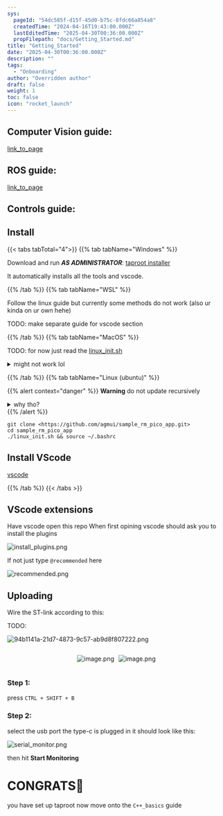 ```yaml
---
sys:
  pageId: "54dc585f-d15f-45d0-b75c-8fdc66a854a8"
  createdTime: "2024-04-16T19:43:00.000Z"
  lastEditedTime: "2025-04-30T00:36:00.000Z"
  propFilepath: "docs/Getting_Started.md"
title: "Getting_Started"
date: "2025-04-30T00:36:00.000Z"
description: ""
tags:
  - "Onboarding"
author: "Overridden author"
draft: false
weight: 1
toc: false
icon: "rocket_launch"
---
```


## Computer Vision guide:

[link_to_page](86d45bc0-388b-4d26-8848-44f255f73d0e)

## ROS guide:

[link_to_page](3c76c1de-ec8f-46d6-8b0a-294005edc2d5)

## Controls guide:

## Install

{{< tabs tabTotal="4">}}
{{% tab tabName="Windows" %}}

Download and run _**AS ADMINISTRATOR**_: [taproot installer](https://github.com/Thornbots/TeachingFreshies/releases/tag/1.0)

It automatically installs all the tools and vscode.

{{% /tab %}}
{{% tab tabName="WSL" %}}

Follow the linux guide but currently some methods do not work (also ur kinda on ur own hehe)

TODO: make separate guide for vscode section

{{% /tab %}}
{{% tab tabName="MacOS" %}}

TODO: for now just read the [linux_init.sh](https://github.com/agmui/sample_rm_pico_app/blob/main/linux_init.sh)

<details>
<summary>might not work lol</summary>

`brew install libusb pkg-config`

Next install: [vscode](https://code.visualstudio.com/Download)

</details>

{{% /tab %}}
{{% tab tabName="Linux (ubuntu)" %}}

{{% alert context="danger" %}}
**Warning** do not update recursively
<details>
<summary>why tho?</summary>
There are some submodules that may go on for a while (like tinyusb) and I highly
recommend you don't need to get them.
If you want to see what submodules I update just look in `linux_init.sh`
</details>
{{% /alert %}}

```shell
git clone <https://github.com/agmui/sample_rm_pico_app.git>
cd sample_rm_pico_app
./linux_init.sh && source ~/.bashrc
```

## Install VScode

[vscode](https://code.visualstudio.com/Download)

{{% /tab %}}
{{< /tabs >}}

## VScode extensions

Have vscode open this repo
When first opining vscode should ask you to install the plugins

![install_plugins.png](https://prod-files-secure.s3.us-west-2.amazonaws.com/d518164a-d88e-44d1-a4ee-3adb3bd8bce0/89bd30f0-1825-4e77-867b-0a41ce370880/install_plugins.png?X-Amz-Algorithm=AWS4-HMAC-SHA256&X-Amz-Content-Sha256=UNSIGNED-PAYLOAD&X-Amz-Credential=ASIAZI2LB466UJGL4BDI%2F20250625%2Fus-west-2%2Fs3%2Faws4_request&X-Amz-Date=20250625T034324Z&X-Amz-Expires=3600&X-Amz-Security-Token=IQoJb3JpZ2luX2VjEEMaCXVzLXdlc3QtMiJGMEQCIF0ot0bV7BmcjOAz34lA6cJzbkaoWXJd%2FLEwTWMTsrgBAiAApAmYpqQLhW3HjKNJJ7jl%2BxntKPjMgfBBiB7XgMDd%2Fir%2FAwg8EAAaDDYzNzQyMzE4MzgwNSIMPygQ007krkOvgHD9KtwDXJlG3Titki2E08x%2BjncHGZtlyP9An5BCQxDW%2BGbGyHxHC4tyOnUzFMjUlYeMjuJhaqjwEmayTkmKvSSEzlcd3zIg3nRDsqf%2Bs%2FSTXo0UVfZVFEOU845dWExTdaeFlSDQF79LZnc3V0Dn3NwV2zaZjTjQGRuALpzXno77OQlcSAhiIAvXU8d40srb%2FKOZ8%2B6d%2FhGkNmern%2BZ6ls%2FU6eYhp5XSfDKYQnVqTvPwY6UUnfFOyS65TT5FP9uzQSPnH%2Fcu7cRf%2BpgGkw6vJcxBjVzWoDLe54aPmr1tpDKLMfQCcvynU79q8aUE2Ej7DvqTY31PFFOzHa5j7DlNfSeAHrTxvLBDUOoD9Bzah03q6dSxaiEBcVs8iNjavEuQL7tYe7cKdRO9p2Lh%2F5zDapVkG1JkNC0gE3FBVoaYH5Yt75tF1NOzG5u7iEX38l4zXiATr4nBWzZ2Qga6rpIBZXV0J5s49DvlKncRKLZvSyEEGDKvXGpe4xpZO%2B4h3Hkdyogta8OAEMlVC4fI9yhTa4vIy52hRnLeTZVIkQWhSdDUiH8wjOO%2FBR2rA1FClZraSowr9SxHq2JWJMlPMe9%2B02jJD9KocAa6GT0t1EpGUpdvxzlgccXkLlECqCB6GA1KICgwm8PtwgY6pgHUpd04WuYTjQ0SXeYYwmU6bs7%2F8XzJ0P79%2F%2FFZk1R%2FNjGOSNiFrXxpKq9mUj8%2FkvPVWzyjmDbMIgZbEfCR01OGrFN6bjpO8v9sNBSK392lA9l6XHBBGvQmdeXD8iL4Nx0tbmRe15b%2B%2BU%2FI4bH5AGNn2O27VAn90KxNRb6Qqrd%2FoJeBnvFgRngpq6Y7XQTPusMs8nh%2BLWKE5PG9dSdykxDxD1qKzcE3&X-Amz-Signature=a4a6665114d3a72599c170efdebc4dcaaacefbb033f75d06b0cc824e55a53aa2&X-Amz-SignedHeaders=host&x-amz-checksum-mode=ENABLED&x-id=GetObject)

If not just type `@recommended` here  

![recommended.png](https://prod-files-secure.s3.us-west-2.amazonaws.com/d518164a-d88e-44d1-a4ee-3adb3bd8bce0/61e661e9-5d85-4dfc-be0d-8d2097a5e793/recommended.png?X-Amz-Algorithm=AWS4-HMAC-SHA256&X-Amz-Content-Sha256=UNSIGNED-PAYLOAD&X-Amz-Credential=ASIAZI2LB466UJGL4BDI%2F20250625%2Fus-west-2%2Fs3%2Faws4_request&X-Amz-Date=20250625T034324Z&X-Amz-Expires=3600&X-Amz-Security-Token=IQoJb3JpZ2luX2VjEEMaCXVzLXdlc3QtMiJGMEQCIF0ot0bV7BmcjOAz34lA6cJzbkaoWXJd%2FLEwTWMTsrgBAiAApAmYpqQLhW3HjKNJJ7jl%2BxntKPjMgfBBiB7XgMDd%2Fir%2FAwg8EAAaDDYzNzQyMzE4MzgwNSIMPygQ007krkOvgHD9KtwDXJlG3Titki2E08x%2BjncHGZtlyP9An5BCQxDW%2BGbGyHxHC4tyOnUzFMjUlYeMjuJhaqjwEmayTkmKvSSEzlcd3zIg3nRDsqf%2Bs%2FSTXo0UVfZVFEOU845dWExTdaeFlSDQF79LZnc3V0Dn3NwV2zaZjTjQGRuALpzXno77OQlcSAhiIAvXU8d40srb%2FKOZ8%2B6d%2FhGkNmern%2BZ6ls%2FU6eYhp5XSfDKYQnVqTvPwY6UUnfFOyS65TT5FP9uzQSPnH%2Fcu7cRf%2BpgGkw6vJcxBjVzWoDLe54aPmr1tpDKLMfQCcvynU79q8aUE2Ej7DvqTY31PFFOzHa5j7DlNfSeAHrTxvLBDUOoD9Bzah03q6dSxaiEBcVs8iNjavEuQL7tYe7cKdRO9p2Lh%2F5zDapVkG1JkNC0gE3FBVoaYH5Yt75tF1NOzG5u7iEX38l4zXiATr4nBWzZ2Qga6rpIBZXV0J5s49DvlKncRKLZvSyEEGDKvXGpe4xpZO%2B4h3Hkdyogta8OAEMlVC4fI9yhTa4vIy52hRnLeTZVIkQWhSdDUiH8wjOO%2FBR2rA1FClZraSowr9SxHq2JWJMlPMe9%2B02jJD9KocAa6GT0t1EpGUpdvxzlgccXkLlECqCB6GA1KICgwm8PtwgY6pgHUpd04WuYTjQ0SXeYYwmU6bs7%2F8XzJ0P79%2F%2FFZk1R%2FNjGOSNiFrXxpKq9mUj8%2FkvPVWzyjmDbMIgZbEfCR01OGrFN6bjpO8v9sNBSK392lA9l6XHBBGvQmdeXD8iL4Nx0tbmRe15b%2B%2BU%2FI4bH5AGNn2O27VAn90KxNRb6Qqrd%2FoJeBnvFgRngpq6Y7XQTPusMs8nh%2BLWKE5PG9dSdykxDxD1qKzcE3&X-Amz-Signature=bd76fdd09c042970f3137175a763a25380c7340b4b81afdff2b4814524966455&X-Amz-SignedHeaders=host&x-amz-checksum-mode=ENABLED&x-id=GetObject)

## Uploading

Wire the ST-link according to this:

TODO:

![94b1141a-21d7-4873-9c57-ab9d8f807222.png](https://prod-files-secure.s3.us-west-2.amazonaws.com/d518164a-d88e-44d1-a4ee-3adb3bd8bce0/e5fad17d-ab82-4300-9f4c-505ab4b1202c/94b1141a-21d7-4873-9c57-ab9d8f807222.png?X-Amz-Algorithm=AWS4-HMAC-SHA256&X-Amz-Content-Sha256=UNSIGNED-PAYLOAD&X-Amz-Credential=ASIAZI2LB466UJGL4BDI%2F20250625%2Fus-west-2%2Fs3%2Faws4_request&X-Amz-Date=20250625T034324Z&X-Amz-Expires=3600&X-Amz-Security-Token=IQoJb3JpZ2luX2VjEEMaCXVzLXdlc3QtMiJGMEQCIF0ot0bV7BmcjOAz34lA6cJzbkaoWXJd%2FLEwTWMTsrgBAiAApAmYpqQLhW3HjKNJJ7jl%2BxntKPjMgfBBiB7XgMDd%2Fir%2FAwg8EAAaDDYzNzQyMzE4MzgwNSIMPygQ007krkOvgHD9KtwDXJlG3Titki2E08x%2BjncHGZtlyP9An5BCQxDW%2BGbGyHxHC4tyOnUzFMjUlYeMjuJhaqjwEmayTkmKvSSEzlcd3zIg3nRDsqf%2Bs%2FSTXo0UVfZVFEOU845dWExTdaeFlSDQF79LZnc3V0Dn3NwV2zaZjTjQGRuALpzXno77OQlcSAhiIAvXU8d40srb%2FKOZ8%2B6d%2FhGkNmern%2BZ6ls%2FU6eYhp5XSfDKYQnVqTvPwY6UUnfFOyS65TT5FP9uzQSPnH%2Fcu7cRf%2BpgGkw6vJcxBjVzWoDLe54aPmr1tpDKLMfQCcvynU79q8aUE2Ej7DvqTY31PFFOzHa5j7DlNfSeAHrTxvLBDUOoD9Bzah03q6dSxaiEBcVs8iNjavEuQL7tYe7cKdRO9p2Lh%2F5zDapVkG1JkNC0gE3FBVoaYH5Yt75tF1NOzG5u7iEX38l4zXiATr4nBWzZ2Qga6rpIBZXV0J5s49DvlKncRKLZvSyEEGDKvXGpe4xpZO%2B4h3Hkdyogta8OAEMlVC4fI9yhTa4vIy52hRnLeTZVIkQWhSdDUiH8wjOO%2FBR2rA1FClZraSowr9SxHq2JWJMlPMe9%2B02jJD9KocAa6GT0t1EpGUpdvxzlgccXkLlECqCB6GA1KICgwm8PtwgY6pgHUpd04WuYTjQ0SXeYYwmU6bs7%2F8XzJ0P79%2F%2FFZk1R%2FNjGOSNiFrXxpKq9mUj8%2FkvPVWzyjmDbMIgZbEfCR01OGrFN6bjpO8v9sNBSK392lA9l6XHBBGvQmdeXD8iL4Nx0tbmRe15b%2B%2BU%2FI4bH5AGNn2O27VAn90KxNRb6Qqrd%2FoJeBnvFgRngpq6Y7XQTPusMs8nh%2BLWKE5PG9dSdykxDxD1qKzcE3&X-Amz-Signature=98d81256d52a458593f99ee38eff913981c418f60b36b9522b8a413aa394f7b7&X-Amz-SignedHeaders=host&x-amz-checksum-mode=ENABLED&x-id=GetObject)

<div style="display: flex;flex-direction: row; column-gap:10px; max-width: 630px;justify-content: center;">
<div>

![image.png](https://prod-files-secure.s3.us-west-2.amazonaws.com/d518164a-d88e-44d1-a4ee-3adb3bd8bce0/210ecb78-1116-4d7b-b9b7-2292f66fa2c2/image.png?X-Amz-Algorithm=AWS4-HMAC-SHA256&X-Amz-Content-Sha256=UNSIGNED-PAYLOAD&X-Amz-Credential=ASIAZI2LB4664N46RYV7%2F20250625%2Fus-west-2%2Fs3%2Faws4_request&X-Amz-Date=20250625T034327Z&X-Amz-Expires=3600&X-Amz-Security-Token=IQoJb3JpZ2luX2VjEEMaCXVzLXdlc3QtMiJGMEQCIH%2FCLmLRWxgQmQEicY%2F7mWPQWsaDKa0RxIeADW7ZmAy6AiBus4%2F8gWTTax6Zp%2FAPsQyXhrpHkPZK9UfV2qNbcOPCayr%2FAwg8EAAaDDYzNzQyMzE4MzgwNSIMB1Y6lYTzYYzEN2ltKtwD4MwHPttssEPi97YLiP5br4nmxgrNL5%2BC%2FkL4lrWeuV4XJHg4TGfnsHaNTCfkg8i5k%2BeDtVOCPXoTL6TtSIjCES77khz7OEv5JA7%2FnsSZdB2ilWpGbKeor%2FgZTq2WNiAaQw9Q91%2F5AwmNXjxS3PxI3RQuo5O%2B9lzq9f7uTOBrMa3Nb06bJxn7NGaIljYJBko%2F2V8xa2InSdklq7kqP489ozT07T%2BWxIAssaZ3xrixOLy5dYK5joH5wWzqu6My8Yus%2FkXFJV4BMeGcASr2Eu5%2FvpBanzu11EGkzN05IXqJvuD%2F%2FWr63X3JVpzzK%2BeXGOI%2F8DX4p5x0nTN5EZxWD5rJz628hlmP7T55Ef3StsYNEqbOh6Sc3rBdn0lZ4b%2BmVqfAUGMB8NcLOfBVXsUH1PybUwY9JpW6zIhkkQjMCvmb3HvP0Y6qF1OHfYppUv50Ftm1AsK8J5NKzVOvzSu5nqCHZomWoKYhl1Yb%2FrcMDbJq%2BkKUbfeYJyzCZu7uuppOammbGMdPr%2FQvn03SOd%2BGJQYKCqVflwqo0C9KZHPfVYoms7DtG0KSdR4FWSt1etJZPrHrlg%2BFiXmaQ1F0YJBqTjHL7j0%2FUHu1cmlkLlR5CMGU4vRls91LHUB8c8UwO20wwM%2FtwgY6pgEHhg5iCg7KS3PcZ9sy%2B%2FmuGRZReBEavzDx%2FkXN2je%2BWgI1pdMUsCXKZ0jSqB96BGTL3a%2BvDmE3hye68G33icnUiJ4RFlA%2BHtjTBnTaw6R8qfoPO55GO42YZOlpQXhtqoI%2B9qRcrruxpjNhiY1M36HiZQyCOEljW9zgnO0ucYVfkJlp3bWMC%2FTLXOieMnJA79eQfCKne8gl92cjhncvOWCo087yZLRM&X-Amz-Signature=9ac8ed87341f856cc4ec0e59dce807b6a078986dcc834610abff3e56c8ca9d98&X-Amz-SignedHeaders=host&x-amz-checksum-mode=ENABLED&x-id=GetObject)

</div>
<div>

![image.png](https://prod-files-secure.s3.us-west-2.amazonaws.com/d518164a-d88e-44d1-a4ee-3adb3bd8bce0/33a0fd0f-8ca6-4a86-8e09-26e95ded1fff/image.png?X-Amz-Algorithm=AWS4-HMAC-SHA256&X-Amz-Content-Sha256=UNSIGNED-PAYLOAD&X-Amz-Credential=ASIAZI2LB466UNXS3CYM%2F20250625%2Fus-west-2%2Fs3%2Faws4_request&X-Amz-Date=20250625T034327Z&X-Amz-Expires=3600&X-Amz-Security-Token=IQoJb3JpZ2luX2VjEEMaCXVzLXdlc3QtMiJHMEUCIHFLpTintaQxAg8N3W2jAFYQaW%2B%2FTiH05yYC35Y92C8bAiEA2peCa%2FkokeucVLQllWmvXV9Yjc0iM4%2BEVP0NDQlSeScq%2FwMIPBAAGgw2Mzc0MjMxODM4MDUiDHJo611NyEhLyOZFHyrcA5beIqqKATnbXehquBtq6LvJ41Tv%2Fs2y61Xx%2BBg1Zj%2Bt9jvoOwJQny0iIL4SyJ5BxpTWR2yloMc5BB3HOX2zvTKGi9w1%2FVVsH6R4ZGgAZVOFTtb9N%2FYM4Sa4pUueUYJm5XCYuG3ebf1ucVlx5ok1lJGj0TrV%2F0B6sL0B9Cu0J6864B36Ak1cMQR6PvztSL2rvbLinRp9cYnnBl5%2Bkux0fv4AD5qom9Ff2WWIQms0xWWzVDZ4UP2U6LPnO4xuLrzXh4%2FTWEtLow36CxDwPYcgNbLSpv76bzh4Y2MobUC3bsE1ky0O52gxPoi5K0SWg34iV%2B2PBqWZZYJQZ6f54iW7BLG7n6emH8G3ZVWbuHvLt%2BqS8U2cuDJn3tS2kn2ZYxHuK%2BaXapvzcSft9NrjmsswGK4%2BGXIEH%2FY1Wyy1Fkc1pL5zhTtMvAsuno2P64w7fxswMQt6Awh3PMX18P3j%2F3DbYgwbGzziRf9CUFDsO%2Bg3iV%2BMHMAzcpXI2WSoDuLQjWgKyBYl6GXuvYNo2FDGck%2Feu%2BFzf%2Bg8LI%2BmrIQMvugHrJx05ipvFSMHSCnYzDM8mOSuqx%2BLEsBEj%2BZ6RDj4P92ZfA%2Faqlr7dM%2FriOT%2Fe01xiTfXYwWp1zHzP7%2BsBJGHMNnC7cIGOqUBU8ufcfNDq8z6s7%2BDFDfBHjPcNK%2FS6yNmVQljbw%2FCBEH8W8mJ17isQ1tiJXfpe5lPyXyaAZjQ8Yr18Dzy3VDG7bz13Y%2Fhbbp3LhC5hzIfBbq7dVN4X9hmjmaP%2BocNzlFeFFFc6mqd22NWADwwNH%2FhwLw8hv1hoqWQnqZoS5Xz%2FW3nUWuZvC5NJW2SYB8mfbeawS95GG5WLWSeNm5JPOoV6eSIaAPx&X-Amz-Signature=e74b3e86a9e01abc406f00a1c93ba56eee5ed47527514904689c33597ae05fd9&X-Amz-SignedHeaders=host&x-amz-checksum-mode=ENABLED&x-id=GetObject)

</div>
</div>

### Step 1:

press `CTRL + SHIFT + B`

### Step 2:

select the usb port the type-c is plugged in it should look like this:

![serial_monitor.png](https://prod-files-secure.s3.us-west-2.amazonaws.com/d518164a-d88e-44d1-a4ee-3adb3bd8bce0/f03f4774-05d4-4393-b6a0-d5efb6d315ab/serial_monitor.png?X-Amz-Algorithm=AWS4-HMAC-SHA256&X-Amz-Content-Sha256=UNSIGNED-PAYLOAD&X-Amz-Credential=ASIAZI2LB466UJGL4BDI%2F20250625%2Fus-west-2%2Fs3%2Faws4_request&X-Amz-Date=20250625T034324Z&X-Amz-Expires=3600&X-Amz-Security-Token=IQoJb3JpZ2luX2VjEEMaCXVzLXdlc3QtMiJGMEQCIF0ot0bV7BmcjOAz34lA6cJzbkaoWXJd%2FLEwTWMTsrgBAiAApAmYpqQLhW3HjKNJJ7jl%2BxntKPjMgfBBiB7XgMDd%2Fir%2FAwg8EAAaDDYzNzQyMzE4MzgwNSIMPygQ007krkOvgHD9KtwDXJlG3Titki2E08x%2BjncHGZtlyP9An5BCQxDW%2BGbGyHxHC4tyOnUzFMjUlYeMjuJhaqjwEmayTkmKvSSEzlcd3zIg3nRDsqf%2Bs%2FSTXo0UVfZVFEOU845dWExTdaeFlSDQF79LZnc3V0Dn3NwV2zaZjTjQGRuALpzXno77OQlcSAhiIAvXU8d40srb%2FKOZ8%2B6d%2FhGkNmern%2BZ6ls%2FU6eYhp5XSfDKYQnVqTvPwY6UUnfFOyS65TT5FP9uzQSPnH%2Fcu7cRf%2BpgGkw6vJcxBjVzWoDLe54aPmr1tpDKLMfQCcvynU79q8aUE2Ej7DvqTY31PFFOzHa5j7DlNfSeAHrTxvLBDUOoD9Bzah03q6dSxaiEBcVs8iNjavEuQL7tYe7cKdRO9p2Lh%2F5zDapVkG1JkNC0gE3FBVoaYH5Yt75tF1NOzG5u7iEX38l4zXiATr4nBWzZ2Qga6rpIBZXV0J5s49DvlKncRKLZvSyEEGDKvXGpe4xpZO%2B4h3Hkdyogta8OAEMlVC4fI9yhTa4vIy52hRnLeTZVIkQWhSdDUiH8wjOO%2FBR2rA1FClZraSowr9SxHq2JWJMlPMe9%2B02jJD9KocAa6GT0t1EpGUpdvxzlgccXkLlECqCB6GA1KICgwm8PtwgY6pgHUpd04WuYTjQ0SXeYYwmU6bs7%2F8XzJ0P79%2F%2FFZk1R%2FNjGOSNiFrXxpKq9mUj8%2FkvPVWzyjmDbMIgZbEfCR01OGrFN6bjpO8v9sNBSK392lA9l6XHBBGvQmdeXD8iL4Nx0tbmRe15b%2B%2BU%2FI4bH5AGNn2O27VAn90KxNRb6Qqrd%2FoJeBnvFgRngpq6Y7XQTPusMs8nh%2BLWKE5PG9dSdykxDxD1qKzcE3&X-Amz-Signature=8bf20e5d3f449007f885e93cf84c9967e708456af595ce7743ae4a003a513e1e&X-Amz-SignedHeaders=host&x-amz-checksum-mode=ENABLED&x-id=GetObject)

then hit **Start Monitoring**

# CONGRATS🎉

you have set up taproot now move onto the `C++_basics` guide
